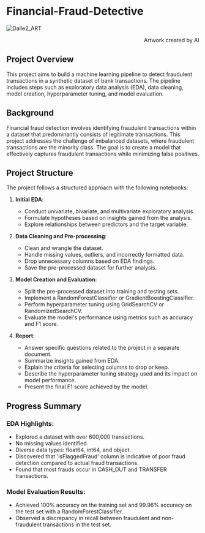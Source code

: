 # Financial-Fraud-Detective
![Dalle2_ART](doc/imagee.jpg)
<p align="right">
  Artwork created by AI
</p>

## Project Overview

This project aims to build a machine learning pipeline to detect fraudulent transactions in a synthetic dataset of bank transactions. The pipeline includes steps such as exploratory data analysis (EDA), data cleaning, model creation, hyperparameter tuning, and model evaluation.

## Background

Financial fraud detection involves identifying fraudulent transactions within a dataset that predominantly consists of legitimate transactions. This project addresses the challenge of imbalanced datasets, where fraudulent transactions are the minority class. The goal is to create a model that effectively captures fraudulent transactions while minimizing false positives.

## Project Structure

The project follows a structured approach with the following notebooks:

1. **Initial EDA**:
   - Conduct univariate, bivariate, and multivariate exploratory analysis.
   - Formulate hypotheses based on insights gained from the analysis.
   - Explore relationships between predictors and the target variable.
   
2. **Data Cleaning and Pre-processing**:
   - Clean and wrangle the dataset.
   - Handle missing values, outliers, and incorrectly formatted data.
   - Drop unnecessary columns based on EDA findings.
   - Save the pre-processed dataset for further analysis.

3. **Model Creation and Evaluation**:
   - Split the pre-processed dataset into training and testing sets.
   - Implement a RandomForestClassifier or GradientBoostingClassifier.
   - Perform hyperparameter tuning using GridSearchCV or RandomizedSearchCV.
   - Evaluate the model's performance using metrics such as accuracy and F1 score.

4. **Report**:
   - Answer specific questions related to the project in a separate document.
   - Summarize insights gained from EDA.
   - Explain the criteria for selecting columns to drop or keep.
   - Describe the hyperparameter tuning strategy used and its impact on model performance.
   - Present the final F1 score achieved by the model.

## Progress Summary

### EDA Highlights:
- Explored a dataset with over 600,000 transactions.
- No missing values identified.
- Diverse data types: float64, int64, and object.
- Discovered that 'isFlaggedFraud' column is indicative of poor fraud detection compared to actual fraud transactions.
- Found that most frauds occur in CASH_OUT and TRANSFER transactions.

### Model Evaluation Results:
- Achieved 100% accuracy on the training set and 99.96% accuracy on the test set with a RandomForestClassifier.
- Observed a discrepancy in recall between fraudulent and non-fraudulent transactions in the test set.
